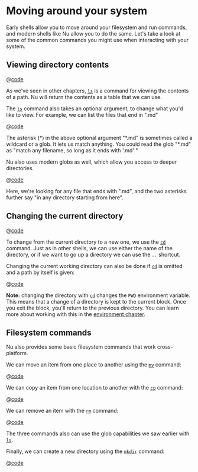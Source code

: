 # Moving around your system

Early shells allow you to move around your filesystem and run commands, and modern shells like Nu allow you to do the same. Let's take a look at some of the common commands you might use when interacting with your system.

## Viewing directory contents

@[code](@snippets/moving_around/ls_example.sh)

As we've seen in other chapters, [`ls`](commands/ls.md) is a command for viewing the contents of a path. Nu will return the contents as a table that we can use.

The [`ls`](commands/ls.md) command also takes an optional argument, to change what you'd like to view. For example, we can list the files that end in ".md"

@[code](@snippets/moving_around/ls_shallow_glob_example.sh)

The asterisk (\*) in the above optional argument "\*.md" is sometimes called a wildcard or a glob. It lets us match anything. You could read the glob "\*.md" as "match any filename, so long as it ends with '.md' "

Nu also uses modern globs as well, which allow you access to deeper directories.

@[code](@snippets/moving_around/ls_deep_glob_example.sh)

Here, we're looking for any file that ends with ".md", and the two asterisks further say "in any directory starting from here".

## Changing the current directory

@[code](@snippets/moving_around/cd_example.sh)

To change from the current directory to a new one, we use the [`cd`](commands/cd.md) command. Just as in other shells, we can use either the name of the directory, or if we want to go up a directory we can use the `..` shortcut.

Changing the current working directory can also be done if [`cd`](commands/cd.md) is omitted and a path by itself is given:

@[code](@snippets/moving_around/cd_without_command_example.sh)

**Note:** changing the directory with [`cd`](commands/cd.md) changes the `PWD` environment variable. This means that a change of a directory is kept to the current block. Once you exit the block, you'll return to the previous directory. You can learn more about working with this in the [environment chapter](./environment.md).

## Filesystem commands

Nu also provides some basic filesystem commands that work cross-platform.

We can move an item from one place to another using the [`mv`](commands/mv.md) command:

@[code](@snippets/moving_around/mv_example.sh)

We can copy an item from one location to another with the [`cp`](commands/cp.md) command:

@[code](@snippets/moving_around/cp_example.sh)

We can remove an item with the [`rm`](commands/rm.md) command:

@[code](@snippets/moving_around/rm_example.sh)

The three commands also can use the glob capabilities we saw earlier with [`ls`](commands/ls.md).

Finally, we can create a new directory using the [`mkdir`](commands/mkdir.md) command:

@[code](@snippets/moving_around/mkdir_example.sh)
